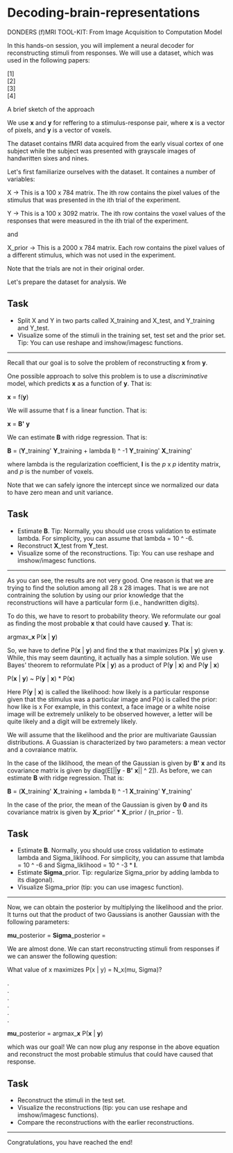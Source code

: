 # Decoding-brain-representations
DONDERS (f)MRI TOOL-KIT: From Image Acquisition to Computation Model

In this hands-on session, you will implement a neural decoder for reconstructing stimuli from responses. We will use a dataset, which was used in the following papers:

[1]  
[2]  
[3]  
[4]  


A brief sketch of the approach

We use **x** and **y** for reffering to a stimulus-response pair, where **x** is a vector of pixels, and **y** is a vector of voxels.

The dataset contains fMRI data acquired from the early visual cortex of one subject while the subject was presented with grayscale images of handwritten sixes and nines.

Let's first familiarize ourselves with the dataset. It containes a number of variables:

X -> This is a 100 x 784 matrix. The ith row contains the pixel values of the stimulus that was presented in the ith trial of the experiment.

Y -> This is a 100 x 3092 matrix. The ith row contains the voxel values of the responses that were measured in the ith trial of the experiment.

and

X_prior -> This is a 2000 x 784 matrix. Each row contains the pixel values of a different stimulus, which was not used in the experiment.

Note that the trials are not in their original order.

Let's prepare the dataset for analysis. We 

## Task

- Split X and Y in two parts called X_training and X_test, and Y_training and Y_test.
- Visualize some of the stimuli in the training set, test set and the prior set. Tip: You can use reshape and imshow/imagesc functions.

---

Recall that our goal is to solve the problem of reconstructing **x** from **y**.

One possible approach to solve this problem is to use a *discriminative* model, which predicts **x** as a function of **y**. That is:

**x** = f(**y**)

We will assume that f is a linear function. That is:

**x** = **B'** **y**

We can estimate **B** with ridge regression. That is:

**B** = (**Y**_training' **Y**_training + lambda **I**) ^ -1 **Y**_training' **X**_training'

where lambda is the regularization coefficient, **I** is the *p* x *p* identity matrix, and *p* is the number of voxels.

Note that we can safely ignore the intercept since we normalized our data to have zero mean and unit variance.

## Task

- Estimate **B**. Tip: Normally, you should use cross validation to estimate lambda. For simplicity, you can assume that lambda = 10 ^ -6.
- Reconstruct **X**_test from **Y**_test.
- Visualize some of the reconstructions. Tip: You can use reshape and imshow/imagesc functions.

---

As you can see, the results are not very good. One reason is that we are trying to find the solution among all 28 x 28 images. That is we are not contraining the solution by using our prior knowledge that the reconstructions will have a particular form (i.e., handwritten digits). 

To do this, we have to resort to probability theory. We reformulate our goal as finding the most probable **x** that could have caused **y**. That is:

argmax_**x** P(**x** | **y**)

So, we have to define P(**x** | **y**) and find the **x** that maximizes P(**x** | **y**) given **y**. While, this may seem daunting, it actually has a simple solution. We use Bayes' theorem to reformulate P(**x** | **y**) as a product of P(**y** | **x**) and P(**y** | **x**)

P(**x** | **y**) ~ P(**y** | **x**) * P(**x**)

Here P(**y** | **x**) is called the likelihood: how likely is a particular response given that the stimulus was a particular image and P(x) is called the prior: how like is x For example, in this context, a face image or a white noise image will be extremely unlikely to be observed however, a letter will be quite likely and a digit will be extremely likely.

We will assume that the likelihood and the prior are multivariate Gaussian distributions. A Guassian is characterized by two parameters: a mean vector and a covraiance matrix.

In the case of the liklihood, the mean of the Gaussian is given by **B'** **x** and its covariance matrix is given by diag(E[||**y** - **B'** **x**|| ^ 2]). As before, we can estimate **B** with ridge regression. That is:

**B** = (**X**_training' **X**_training + lambda **I**) ^ -1 **X**_training' **Y**_training'

In the case of the prior, the mean of the Gaussian is given by **0** and its covariance matrix is given by **X**_prior' * **X**_prior / (n_prior - 1).

## Task

- Estimate **B**. Normally, you should use cross validation to estimate lambda and Sigma_liklihood. For simplicity, you can assume that lambda = 10 ^ -6 and Sigma_liklihood = 10 ^ -3 * **I**.
- Estimate **Sigma**_prior.
Tip: regularize Sigma_prior by adding lambda to its diagonal).
- Visualize Sigma_prior (tip: you can use imagesc function).

---

Now, we can obtain the posterior by multiplying the likelihood and the prior. It turns out that the product of two Gaussians is another Gaussian with the following parameters:

**mu**_posterior = 
**Sigma**_posterior = 

We are almost done. We can start reconstructing stimuli from responses if we can answer the following question:

What value of x maximizes P(x | y) = N_x(mu, Sigma)?

.  
.  
.  
.  
.  
.  

**mu**\_posterior = argmax_**x** P(**x** | **y**)

which was our goal! We can now plug any response in the above equation and reconstruct the most probable stimulus that could have caused that response.

## Task

- Reconstruct the stimuli in the test set.
- Visualize the reconstructions (tip: you can use reshape and imshow/imagesc functions).
- Compare the reconstructions with the earlier reconstructions.

---

Congratulations, you have reached the end!
